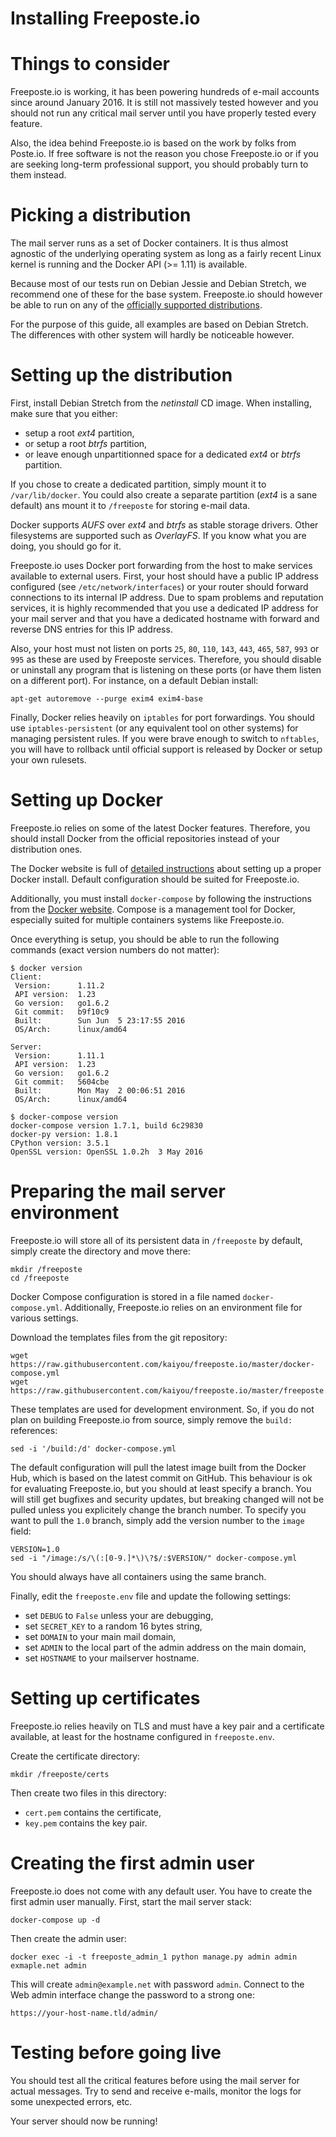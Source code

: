 Installing Freeposte.io
=======================

Things to consider
==================

Freeposte.io is working, it has been powering hundreds of e-mail accounts
since around January 2016. It is still not massively tested however and
you should not run any critical mail server until you have properly tested
every feature.

Also, the idea behind Freeposte.io is based on the work by folks from Poste.io.
If free software is not the reason you chose Freeposte.io or if you are seeking
long-term professional support, you should probably turn to them instead.

Picking a distribution
======================

The mail server runs as a set of Docker containers. It is thus almost agnostic
of the underlying operating system as long as a fairly recent Linux kernel is
running and the Docker API (>= 1.11) is available.

Because most of our tests run on Debian Jessie and Debian Stretch, we recommend
one of these for the base system. Freeposte.io should however be able to run on
any of the [officially supported distributions](https://docs.docker.com/engine/installation/).

For the purpose of this guide, all examples are based on Debian Stretch. The
differences with other system will hardly be noticeable however.

Setting up the distribution
===========================

First, install Debian Stretch from the *netinstall* CD image. When installing,
make sure that you either:

 - setup a root *ext4* partition,
 - or setup a root *btrfs* partition,
 - or leave enough unpartitionned space for a dedicated *ext4* or *btrfs*
   partition.

If you chose to create a dedicated partition, simply mount it to
``/var/lib/docker``. You could also create a separate partition (*ext4* is a
sane default)  ans mount it to ``/freeposte`` for storing e-mail data.

Docker supports *AUFS* over *ext4* and *btrfs* as stable storage drivers.
Other filesystems are supported such as *OverlayFS*. If you know what you are
doing, you should go for it.

Freeposte.io uses Docker port forwarding from the host to make services
available to external users. First, your host should have a public IP address
configured (see ``/etc/network/interfaces``) or your router should
forward connections to its internal IP address. Due to spam problems and
reputation services, it
is highly recommended that you use a dedicated IP address for your mail server
and that you have a dedicated hostname with forward and reverse DNS entries
for this IP address.

Also, your host must not listen on ports ``25``, ``80``, ``110``, ``143``,
``443``, ``465``, ``587``, ``993`` or ``995`` as these are used by Freeposte
services. Therefore, you should disable or uninstall any program that is
listening on these ports (or have them listen on a different port). For
instance, on a default Debian install:

```
apt-get autoremove --purge exim4 exim4-base
```

Finally, Docker relies heavily on ``iptables`` for port forwardings. You
should use ``iptables-persistent`` (or any equivalent tool on other
systems) for managing persistent rules. If you were brave enough to switch to
``nftables``, you will have to rollback until official support is released
by Docker or setup your own rulesets.

Setting up Docker
=================

Freeposte.io relies on some of the latest Docker features. Therefore, you should
install Docker from the official repositories instead of your distribution
ones.

The Docker website is full of [detailed instructions](https://docs.docker.com/engine/installation/)
about setting up a proper Docker install. Default configuration should be
suited for Freeposte.io.

Additionally, you must install ``docker-compose`` by following the instructions
from the [Docker website](https://docs.docker.com/compose/). Compose is a
management tool for Docker, especially suited for multiple containers systems
like Freeposte.io.

Once everything is setup, you should be able to run the following commands
(exact version numbers do not matter):

```
$ docker version
Client:
 Version:      1.11.2
 API version:  1.23
 Go version:   go1.6.2
 Git commit:   b9f10c9
 Built:        Sun Jun  5 23:17:55 2016
 OS/Arch:      linux/amd64

Server:
 Version:      1.11.1
 API version:  1.23
 Go version:   go1.6.2
 Git commit:   5604cbe
 Built:        Mon May  2 00:06:51 2016
 OS/Arch:      linux/amd64

$ docker-compose version
docker-compose version 1.7.1, build 6c29830
docker-py version: 1.8.1
CPython version: 3.5.1
OpenSSL version: OpenSSL 1.0.2h  3 May 2016
```

Preparing the mail server environment
=====================================

Freeposte.io will store all of its persistent data in ``/freeposte`` by default,
simply create the directory and move there:

```
mkdir /freeposte
cd /freeposte
```

Docker Compose configuration is stored in a file named ``docker-compose.yml``.
Additionally, Freeposte.io relies on an environment file for various settings.

Download the templates files from the git repository:

```
wget https://raw.githubusercontent.com/kaiyou/freeposte.io/master/docker-compose.yml
wget https://raw.githubusercontent.com/kaiyou/freeposte.io/master/freeposte.env
```

These templates are used for development environment. So, if you do not plan
on building Freeposte.io from source, simply remove the ``build:`` references:

```
sed -i '/build:/d' docker-compose.yml
```

The default configuration will pull the latest image built from the Docker
Hub, which is based on the latest commit on GitHub. This behaviour is ok for
evaluating Freeposte.io, but you should at least specify a branch. You will
still get bugfixes and security updates, but breaking changed will not be
pulled unless you explicitely change the branch number. To specify you want
to pull the ``1.0`` branch, simply add the version number to the ``image``
field:

```
VERSION=1.0
sed -i "/image:/s/\(:[0-9.]*\)\?$/:$VERSION/" docker-compose.yml
```

You should always have all containers using the same branch.

Finally, edit the ``freeposte.env`` file and update the following settings:

 - set ``DEBUG`` to ``False`` unless your are debugging,
 - set ``SECRET_KEY`` to a random 16 bytes string,
 - set ``DOMAIN`` to your main mail domain,
 - set ``ADMIN`` to the local part of the admin address on the main domain,
 - set ``HOSTNAME`` to your mailserver hostname.

Setting up certificates
=======================

Freeposte.io relies heavily on TLS and must have a key pair and a certificate
available, at least for the hostname configured in ``freeposte.env``.

Create the certificate directory:

```
mkdir /freeposte/certs
```

Then create two files in this directory:

 - ``cert.pem`` contains the certificate,
 - ``key.pem`` contains the key pair.

Creating the first admin user
=============================

Freeposte.io does not come with any default user. You have to create the
first admin user manually. First, start the mail server stack:

```
docker-compose up -d
```

Then create the admin user:

```
docker exec -i -t freeposte_admin_1 python manage.py admin admin exmaple.net admin
```

This will create ``admin@example.net`` with password ``admin``. Connect to
the Web admin interface change the password to a strong one:

```
https://your-host-name.tld/admin/
```

Testing before going live
=========================

You should test all the critical features before using the mail server for
actual messages. Try to send and receive e-mails, monitor the logs for some
unexpected errors, etc.

Your server should now be running!